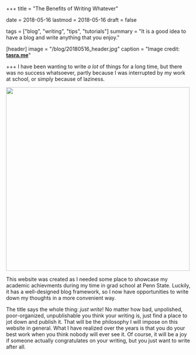 +++
title = "The Benefits of Writing Whatever"

date = 2018-05-16
lastmod = 2018-05-16
draft = false

tags = ["blog", "writing", "tips", "tutorials"]
summary = "It is a good idea to have a blog and write anything that you enjoy."

[header]
image = "/blog/20180516_header.jpg"
caption = "Image credit: [**tasra.me**](http://tasra.me/just-write-background-wallpaper/)"

+++
I have been wanting to write _a lot_ of things for a long time, but there was no success whatsoever, partly because I was interrupted by my work at school, or simply because of laziness. 

<img src="/img/blog/20180516_laziness.png" width="500">

This website was created as I needed some place to showcase my academic achievments during my time in grad school at Penn State. Luckily, it has a well-designed blog framework, so I now have opportunities to write down my thoughts in a more convenient way. 

The title says the whole thing: _just write_! No matter how bad, unpolished, poor-organized, unpublishable you think your writing is, just find a place to jot down and publish it. That will be the philosophy I will impose on this website in general. What I have realized over the years is that you do your best work when you think nobody will ever see it. Of course, it will be a joy if someone actually congratulates on your writing, but you just want to write after all.
